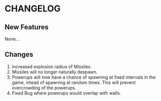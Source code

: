 # CHANGELOG

## New Features

None...

## Changes

1. Increased explosion radius of Missiles.
2. Missiles will no longer naturally despawn.
3. Powerups will now have a chance of spawning at fixed intervals in the game, intead of spawning at random times. This will prevent overcrowding of the powerups.
4. Fixed Bug where powerups would overlap with walls.
